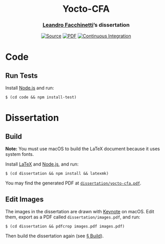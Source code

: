<h1 align="center">Yocto-CFA</h1>
<h3 align="center"><a href="https://www.leafac.com">Leandro Facchinetti</a>’s dissertation</h3>
<p align="center">
<a href="https://github.com/leafac/yocto-cfa"><img alt="Source" src="https://img.shields.io/badge/Source---" /></a>
<a href="dissertation/yocto-cfa.pdf"><img alt="PDF" src="https://img.shields.io/badge/PDF---" /></a>
<a href="https://github.com/leafac/yocto-cfa/actions"><img alt="Continuous Integration" src="https://github.com/leafac/yocto-cfa/workflows/.github/workflows/main.yml/badge.svg" /></a>
</p>

# Code

## Run Tests

Install [Node.js](https://nodejs.org/) and run:

```console
$ (cd code && npm install-test)
```

# Dissertation

## Build

**Note:** You must use macOS to build the LaTeX document because it uses system fonts.

Install [LaTeX](https://www.latex-project.org) and [Node.js](https://nodejs.org/), and run:

```console
$ (cd dissertation && npm install && latexmk)
```

You may find the generated PDF at [`dissertation/yocto-cfa.pdf`](dissertation/yocto-cfa.pdf).

## Edit Images

The images in the dissertation are drawn with [Keynote](https://www.apple.com/keynote/) on macOS. Edit them, export as a PDF called `dissertation/images.pdf`, and run:

```console
$ (cd dissertation && pdfcrop images.pdf images.pdf)
```

Then build the dissertation again (see [§ Build](#build)).
